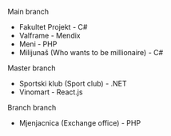 Main branch
- Fakultet Projekt - C#
- Valframe - Mendix
- Meni - PHP
- Milijunaš (Who wants to be millionaire) - C#
  
Master branch
- Sportski klub (Sport club) - .NET
- Vinomart - React.js
  
Branch branch
- Mjenjacnica (Exchange office) - PHP
